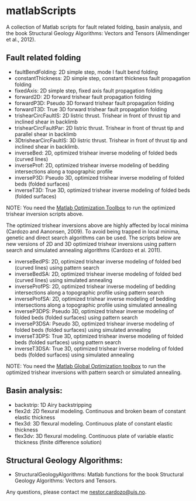 # matlabScripts
A collection of Matlab scripts for fault related folding, basin analysis, and the book Structural Geology Algorithms: Vectors and Tensors (Allmendinger et al., 2012).

## Fault related folding

- faultBendFolding: 2D simple step, mode I fault bend folding
- constantThickness: 2D simple step, constant thickness fault propagation folding
- fixedAxis: 2D simple step, fixed axis fault propagation folding
- forward2D: 2D forward trishear fault propagation folding
- forwardP3D: Pseudo 3D forward trishear fault propagation folding
- forwardT3D: True 3D forward trishear fault propagation folding
- trishearCircFaultIS: 2D listric thrust. Trishear in front of thrust tip and inclined shear in backlimb
- trishearCircFaultPar: 2D listric thrust. Trishear in front of thrust tip and parallel shear in backlimb
- 3DtrishearCircFaultIS: 3D listric thrust. Trishear in front of thrust tip and inclined shear in backlimb.
- inverseBed: 2D, optimized trishear inverse modeling of folded beds (curved lines)
- inverseProf: 2D, optimized trishear inverse modeling of bedding intersections along a topographic profile
- inverseP3D: Pseudo 3D, optimized trishear inverse modeling of folded beds (folded surfaces)
- inverseT3D: True 3D, optimized trishear inverse modeling of folded beds (folded surfaces)

NOTE: You need the [Matlab Optimization Toolbox](http://www.mathworks.com/products/optimization/) to run the optimized trishear inversion scripts above.

The optimized trishear inversions above are highly affected by local minima (Cardozo and Aanonsen, 2009). To avoid being trapped in local minima, genetic and direct search algorithms can be used. The scripts below are new versions of 2D and 3D optimized trishear inversions using pattern search and simulated annealing algorithms (Cardozo et al. 2011).

- inverseBedPS: 2D, optimized trishear inverse modeling of folded bed (curved lines) using pattern search
- inverseBedSA: 2D, optimized trishear inverse modeling of folded bed (curved lines) using simulated annealing
- inverseProfPS: 2D, optimized trishear inverse modeling of bedding intersections along a topographic profile using pattern search
- inverseProfSA: 2D, optimized trishear inverse modeling of bedding intersections along a topographic profile using simulated annealing
- inverseP3DPS: Pseudo 3D, optimized trishear inverse modeling of folded beds (folded surfaces) using pattern search
- inverseP3DSA: Pseudo 3D, optimized trishear inverse modeling of folded beds (folded surfaces) using simulated annealing
- inverseT3DPS: True 3D, optimized trishear inverse modeling of folded beds (folded surfaces) using pattern search
- inverseT3DSA: True 3D, optimized trishear inverse modeling of folded beds (folded surfaces) using simulated annealing

NOTE: You need the [Matlab Global Optimization toolbox](https://se.mathworks.com/products/global-optimization.html) to run the optimized trishear inversions with pattern search or simulated annealing.

## Basin analysis:

- backstrip: 1D Airy backstripping
- flex2d: 2D flexural modeling. Continuous and broken beam of constant elastic thickness
- flex3d: 3D flexural modeling. Continuous plate of constant elastic thickness
- flex3dv: 3D flexural modeling. Continuous plate of variable elastic thickness (finite difference solution)

## Structural Geology Algorithms:

- StructuralGeologyAlgorithms: Matlab functions for the book Structural Geology Algorithms: Vectors and Tensors.

Any questions, please contact me [nestor.cardozo@uis.no](mailto:nestor.cardozo@uis.no).

